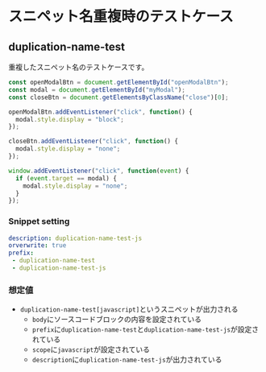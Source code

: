 スニペット名重複時のテストケース
==============================

duplication-name-test
---------------------

重複したスニペット名のテストケースです。

```js
const openModalBtn = document.getElementById("openModalBtn");
const modal = document.getElementById("myModal");
const closeBtn = document.getElementsByClassName("close")[0];

openModalBtn.addEventListener("click", function() {
  modal.style.display = "block";
});

closeBtn.addEventListener("click", function() {
  modal.style.display = "none";
});

window.addEventListener("click", function(event) {
  if (event.target == modal) {
    modal.style.display = "none";
  }
});   
```

### Snippet setting

```yaml
description: duplication-name-test-js
orverwrite: true
prefix: 
 - duplication-name-test
 - duplication-name-test-js
```

### 想定値

* `duplication-name-test[javascript]`というスニペットが出力される
    * `body`にソースコードブロックの内容を設定されている
    * `prefix`に`duplication-name-test`と`duplication-name-test-js`が設定されている
    * `scope`に`javascript`が設定されている
    * `description`に`duplication-name-test-js`が出力されている
